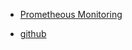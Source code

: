 - [Prometheous Monitoring](https://www.rabbitmq.com/prometheus.html)

- [github](https://github.com/rabbitmq/rabbitmq-prometheus.git)

